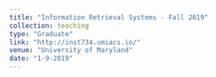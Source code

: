 ```yaml
---
title: "Information Retrieval Systems - Fall 2019"
collection: teaching
type: "Graduate"
link: "http://inst734.umiacs.io/"
venue: "University of Maryland"
date: "1-9-2019"
---
```

